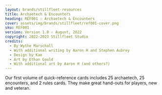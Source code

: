 ```yaml
---
layout: brands/stillfleet-resources
title: Archaetech & Encounters
heading: REF001 ☉ Archaetech & Encounters
cover: assets/img/brands/stillfleet/ref001-cover.png
sku: REF001
version: Version 1.0 ☉ August, 2022
copyright: 2022-2023 Stillfleet Studio
credits:
  - By Wythe Marschall
  - With additional writing by Aaron H and Stephen Aubrey
  - Design by Kae
  - Art by Ethan Gould
  - With additional art by Aaron H (and others?)
---
```


Our first volume of quick-reference cards includes 25 archaetech, 25 encounters, and 2 rules cards. They make great hand-outs for players, new and veteran.